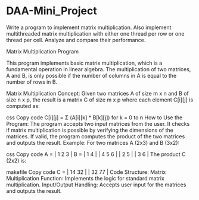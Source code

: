 # DAA-Mini_Project
Write a program to implement matrix multiplication. Also implement multithreaded matrix
multiplication with either one thread per row or one thread per cell. Analyze and compare their
performance.



Matrix Multiplication Program

This program implements basic matrix multiplication, which is a fundamental operation in linear algebra. The multiplication of two matrices, A and B, is only possible if the number of columns in A is equal to the number of rows in B.

Matrix Multiplication Concept:
Given two matrices A of size m x n and B of size n x p, the result is a matrix C of size m x p where each element C[i][j] is computed as:

css
Copy code
C[i][j] = Σ (A[i][k] * B[k][j]) for k = 0 to n
How to Use the Program:
The program accepts two input matrices from the user.
It checks if matrix multiplication is possible by verifying the dimensions of the matrices.
If valid, the program computes the product of the two matrices and outputs the result.
Example:
For two matrices A (2x3) and B (3x2):

css
Copy code
A = | 1 2 3 |       B = | 1 4 |
    | 4 5 6 |           | 2 5 |
                        | 3 6 |
The product C (2x2) is:

makefile
Copy code
C = | 14 32 |
    | 32 77 |
Code Structure:
Matrix Multiplication Function: Implements the logic for standard matrix multiplication.
Input/Output Handling: Accepts user input for the matrices and outputs the result.





